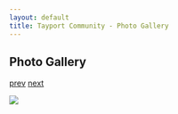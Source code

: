 ```yaml
---
layout: default
title: Tayport Community - Photo Gallery
---
```

## Photo Gallery

[prev](http://tayport.org.uk/photo/391) [next](http://tayport.org.uk/photo/393)

![ ](http://tayport.org.uk/media/392.jpg " ")

